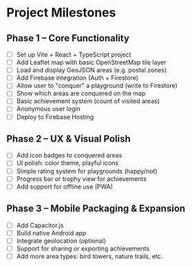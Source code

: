 # Project Milestones

## Phase 1 – Core Functionality

- [ ] Set up Vite + React + TypeScript project
- [ ] Add Leaflet map with basic OpenStreetMap tile layer
- [ ] Load and display GeoJSON areas (e.g. postal zones)
- [ ] Add Firebase integration (Auth + Firestore)
- [ ] Allow user to "conquer" a playground (write to Firestore)
- [ ] Show which areas are conquered on the map
- [ ] Basic achievement system (count of visited areas)
- [ ] Anonymous user login
- [ ] Deploy to Firebase Hosting

## Phase 2 – UX & Visual Polish

- [ ] Add icon badges to conquered areas
- [ ] UI polish: color theme, playful icons
- [ ] Simple rating system for playgrounds (happy/not)
- [ ] Progress bar or trophy view for achievements
- [ ] Add support for offline use (PWA)

## Phase 3 – Mobile Packaging & Expansion

- [ ] Add Capacitor.js
- [ ] Build native Android app
- [ ] Integrate geolocation (optional)
- [ ] Support for sharing or exporting achievements
- [ ] Add more area types: bird towers, nature trails, etc.